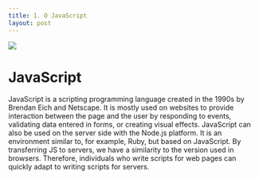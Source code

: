 ```yaml
---
title: 1. O JavaScript
layout: post
---
```



![](/poznan/assets/240px-Unofficial_JavaScript_logo_2.svg.png)

# JavaScript

JavaScript is a scripting programming language created in the 1990s by Brendan Eich and Netscape. It is mostly used on websites to provide interaction between the page and the user by responding to events, validating data entered in forms, or creating visual effects. JavaScript can also be used on the server side with the Node.js platform. It is an environment similar to, for example, Ruby, but based on JavaScript. By transferring JS to servers, we have a similarity to the version used in browsers. Therefore, individuals who write scripts for web pages can quickly adapt to writing scripts for servers.

